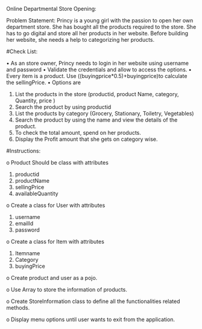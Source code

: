 Online Departmental Store Opening:

Problem Statement:
Princy is a young girl with the passion to open her own department store. She has bought all the products required to the store. She has to go digital and store all her products in her website. Before building her website, she needs a help to categorizing her products.

#Check List:

• As an store owner, Princy needs to login in her website using username and password
• Validate the credentials and allow to access the options.
• Every item is a product. Use ((buyingprice\*0.5)+buyingprice)to calculate the sellingPrice.
• Options are

1. List the products in the store (productid, product Name, category, Quantity, price )
2. Search the product by using productid
3. List the products by category (Grocery, Stationary, Toiletry, Vegetables)
4. Search the product by using the name and view the details of the product.
5. To check the total amount, spend on her products.
6. Display the Profit amount that she gets on category wise.

#Instructions:

o Product Should be class with attributes

1. productid
2. productName
3. sellingPrice
4. availableQuantity

o Create a class for User with attributes

1. username
2. emailId
3. password

o Create a class for Item with attributes

1. Itemname
2. Category
3. buyingPrice

o Create product and user as a pojo.

o Use Array to store the information of products.

o Create StoreInformation class to define all the functionalities related methods.

o Display menu options until user wants to exit from the application.
